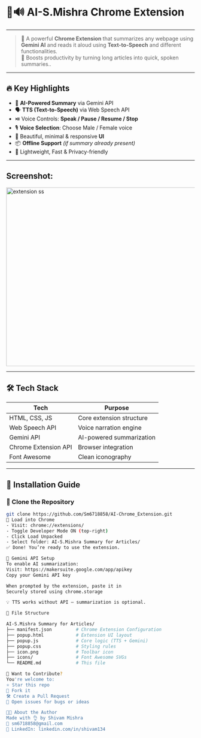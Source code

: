 # 🧠🔊 AI-S.Mishra Chrome Extension
---
> 📖 A powerful **Chrome Extension** that summarizes any webpage using **Gemini AI** and reads it aloud using **Text-to-Speech** and different functionalities.  
> 🎯 Boosts productivity by turning long articles into quick, spoken summaries..  

---

## 🔥 Key Highlights

- 🧾 **AI-Powered Summary** via Gemini API 
- 🗣️ **TTS (Text-to-Speech)** via Web Speech API
- ⏯️ Voice Controls: **Speak / Pause / Resume / Stop**
- 🎙️ **Voice Selection**: Choose Male / Female voice
- 🎨 Beautiful, minimal & responsive **UI**
- 📦 **Offline Support** *(if summary already present)*
- 🧩 Lightweight, Fast & Privacy-friendly

---
## Screenshot:
  <img width="593" height="477" alt="extension ss" src="https://github.com/user-attachments/assets/963a24cb-ffd8-4dab-ba62-af653297fbd5" />

---

## 🛠️ Tech Stack

| Tech               | Purpose                          |
|--------------------|----------------------------------|
| HTML, CSS, JS      | Core extension structure         |
| Web Speech API     | Voice narration engine           |
| Gemini API         | AI-powered summarization         |
| Chrome Extension API | Browser integration            |
| Font Awesome       | Clean iconography                |

---

## 🚀 Installation Guide

### 🔧 Clone the Repository

```bash
git clone https://github.com/Sm6718858/AI-Chrome_Extension.git
🔧 Load into Chrome
- Visit: chrome://extensions/
- Toggle Developer Mode ON (top-right)
- Click Load Unpacked
- Select folder: AI-S.Mishra Summary for Articles/
✅ Done! You’re ready to use the extension.

🔐 Gemini API Setup
To enable AI summarization:
Visit: https://makersuite.google.com/app/apikey
Copy your Gemini API key

When prompted by the extension, paste it in
Securely stored using chrome.storage

💡 TTS works without API — summarization is optional.

📁 File Structure

AI-S.Mishra Summary for Articles/
├── manifest.json         # Chrome Extension Configuration
├── popup.html            # Extension UI layout
├── popup.js              # Core logic (TTS + Gemini)
├── popup.css             # Styling rules
├── icon.png              # Toolbar icon
├── icons/                # Font Awesome SVGs
└── README.md             # This file

🙌 Want to Contribute?
You're welcome to:
⭐ Star this repo
🍴 Fork it
🛠️ Create a Pull Request
🐛 Open issues for bugs or ideas

👨‍💻 About the Author
Made with 👌 by Shivam Mishra
📧 sm6718858@gmail.com
🔗 LinkedIn: linkedin.com/in/shivam134

